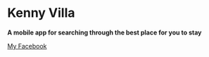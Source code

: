 # Kenny Villa 
__A mobile app for searching through the best place for you to stay__

[My Facebook](https://www.facebook.com/GreatBenIdehen)